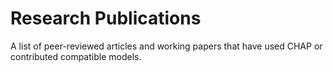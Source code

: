 # Research Publications

A list of peer-reviewed articles and working papers that have used CHAP or contributed compatible models.